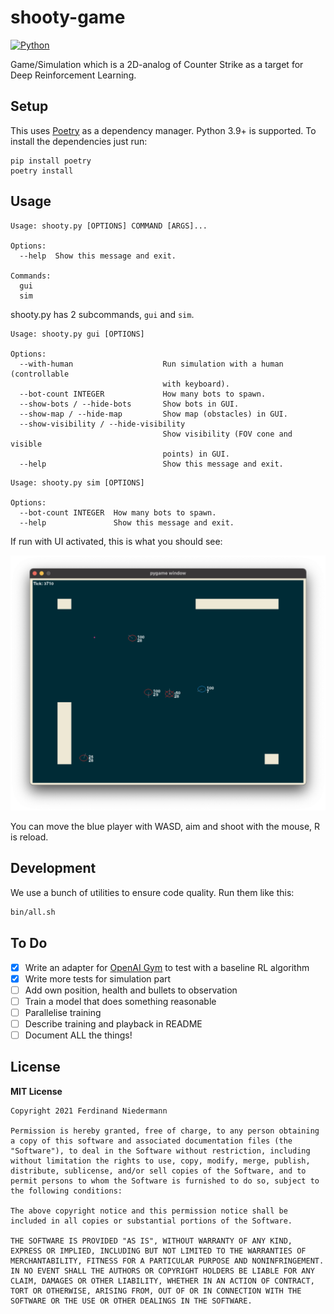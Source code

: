 # shooty-game
[![Python](https://github.com/nerdinand/shooty-game/actions/workflows/python.yml/badge.svg)](https://github.com/nerdinand/shooty-game/actions/workflows/python.yml)

Game/Simulation which is a 2D-analog of Counter Strike as a target for Deep Reinforcement Learning.

## Setup

This uses [Poetry](https://python-poetry.org/) as a dependency manager. Python 3.9+ is supported. To install the dependencies just run:

```shell
pip install poetry
poetry install
```

## Usage

```
Usage: shooty.py [OPTIONS] COMMAND [ARGS]...

Options:
  --help  Show this message and exit.

Commands:
  gui
  sim
```

shooty.py has 2 subcommands, `gui` and `sim`.

```
Usage: shooty.py gui [OPTIONS]

Options:
  --with-human                    Run simulation with a human (controllable
                                  with keyboard).
  --bot-count INTEGER             How many bots to spawn.
  --show-bots / --hide-bots       Show bots in GUI.
  --show-map / --hide-map         Show map (obstacles) in GUI.
  --show-visibility / --hide-visibility
                                  Show visibility (FOV cone and visible
                                  points) in GUI.
  --help                          Show this message and exit.
```

```
Usage: shooty.py sim [OPTIONS]

Options:
  --bot-count INTEGER  How many bots to spawn.
  --help               Show this message and exit.
```

If run with UI activated, this is what you should see:

![Screenshot of the Shooty GUI](doc/shooty-gui.png)

You can move the blue player with WASD, aim and shoot with the mouse, R is reload.

## Development

We use a bunch of utilities to ensure code quality. Run them like this:

```bash
bin/all.sh
```

## To Do

* [x] Write an adapter for [OpenAI Gym](https://gym.openai.com/) to test with a baseline RL algorithm
* [x] Write more tests for simulation part
* [ ] Add own position, health and bullets to observation
* [ ] Train a model that does something reasonable
* [ ] Parallelise training
* [ ] Describe training and playback in README
* [ ] Document ALL the things!

## License

__MIT License__

```
Copyright 2021 Ferdinand Niedermann

Permission is hereby granted, free of charge, to any person obtaining a copy of this software and associated documentation files (the "Software"), to deal in the Software without restriction, including without limitation the rights to use, copy, modify, merge, publish, distribute, sublicense, and/or sell copies of the Software, and to permit persons to whom the Software is furnished to do so, subject to the following conditions:

The above copyright notice and this permission notice shall be included in all copies or substantial portions of the Software.

THE SOFTWARE IS PROVIDED "AS IS", WITHOUT WARRANTY OF ANY KIND, EXPRESS OR IMPLIED, INCLUDING BUT NOT LIMITED TO THE WARRANTIES OF MERCHANTABILITY, FITNESS FOR A PARTICULAR PURPOSE AND NONINFRINGEMENT. IN NO EVENT SHALL THE AUTHORS OR COPYRIGHT HOLDERS BE LIABLE FOR ANY CLAIM, DAMAGES OR OTHER LIABILITY, WHETHER IN AN ACTION OF CONTRACT, TORT OR OTHERWISE, ARISING FROM, OUT OF OR IN CONNECTION WITH THE SOFTWARE OR THE USE OR OTHER DEALINGS IN THE SOFTWARE.
```
